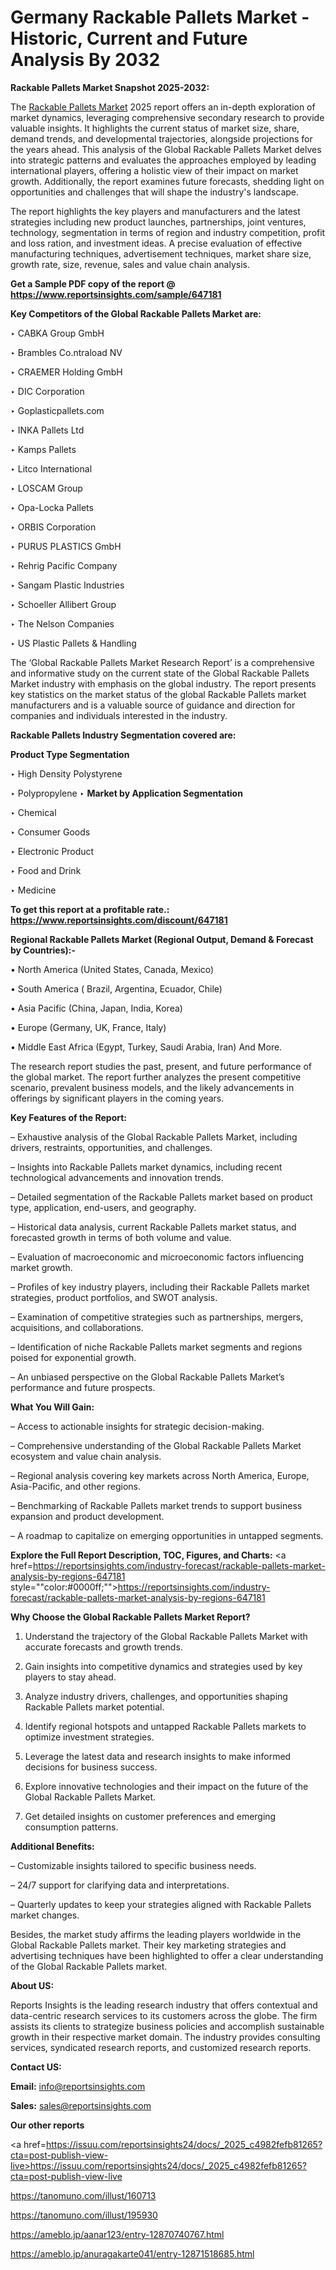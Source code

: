 # Germany Rackable Pallets Market - Historic, Current and Future Analysis By 2032

<strong>Rackable Pallets Market Snapshot 2025-2032:</strong>

The <a href=https://www.reportsinsights.com/sample/647181>Rackable Pallets Market</a> 2025 report offers an in-depth exploration of market dynamics, leveraging comprehensive secondary research to provide valuable insights. It highlights the current status of market size, share, demand trends, and developmental trajectories, alongside projections for the years ahead. This analysis of the Global Rackable Pallets Market delves into strategic patterns and evaluates the approaches employed by leading international players, offering a holistic view of their impact on market growth. Additionally, the report examines future forecasts, shedding light on opportunities and challenges that will shape the industry's landscape.

The report highlights the key players and manufacturers and the latest strategies including new product launches, partnerships, joint ventures, technology, segmentation in terms of region and industry competition, profit and loss ration, and investment ideas. A precise evaluation of effective manufacturing techniques, advertisement techniques, market share size, growth rate, size, revenue, sales and value chain analysis.

<strong>Get a Sample PDF copy of the report @ <a href=https://www.reportsinsights.com/sample/647181 style=color:#0000ff;>https://www.reportsinsights.com/sample/647181</a></strong>

<strong>Key Competitors of the Global Rackable Pallets Market are:</strong>

‣ CABKA Group GmbH

‣ Brambles
 Co.ntraload NV

‣ CRAEMER Holding GmbH

‣ DIC Corporation

‣ Goplasticpallets.com

‣ INKA Pallets Ltd

‣ Kamps Pallets

‣ Litco International

‣ LOSCAM Group

‣ Opa-Locka Pallets

‣ ORBIS Corporation

‣ PURUS PLASTICS GmbH

‣ Rehrig Pacific Company

‣ Sangam Plastic Industries

‣ Schoeller Allibert Group

‣ The Nelson Companies

‣ US Plastic Pallets & Handling

The ‘Global Rackable Pallets Market Research Report’ is a comprehensive and informative study on the current state of the Global Rackable Pallets Market industry with emphasis on the global industry. The report presents key statistics on the market status of the global Rackable Pallets market manufacturers and is a valuable source of guidance and direction for companies and individuals interested in the industry.

<strong>Rackable Pallets Industry Segmentation covered are:</strong>

<strong>Product Type Segmentation</strong>

‣ High Density Polystyrene

‣ Polypropylene
‣ 
<strong>Market by Application Segmentation</strong>

‣ Chemical

‣ Consumer Goods

‣ Electronic Product

‣ Food and Drink

‣ Medicine

<strong>To get this report at a profitable rate.: <a href=https://www.reportsinsights.com/discount/647181 style=color:#0000ff;>https://www.reportsinsights.com/discount/647181</a></strong>

<strong>Regional Rackable Pallets Market (Regional Output, Demand &amp; Forecast by Countries):-</strong>

• North America (United States, Canada, Mexico)

• South America ( Brazil, Argentina, Ecuador, Chile)

• Asia Pacific (China, Japan, India, Korea)

• Europe (Germany, UK, France, Italy)

• Middle East Africa (Egypt, Turkey, Saudi Arabia, Iran) And More.

The research report studies the past, present, and future performance of the global market. The report further analyzes the present competitive scenario, prevalent business models, and the likely advancements in offerings by significant players in the coming years.

<strong>Key Features of the Report:</strong>

– Exhaustive analysis of the Global Rackable Pallets Market, including drivers, restraints, opportunities, and challenges.

– Insights into Rackable Pallets market dynamics, including recent technological advancements and innovation trends.

– Detailed segmentation of the Rackable Pallets market based on product type, application, end-users, and geography.

– Historical data analysis, current Rackable Pallets market status, and forecasted growth in terms of both volume and value.

– Evaluation of macroeconomic and microeconomic factors influencing market growth.

– Profiles of key industry players, including their Rackable Pallets market strategies, product portfolios, and SWOT analysis.

– Examination of competitive strategies such as partnerships, mergers, acquisitions, and collaborations.

– Identification of niche Rackable Pallets market segments and regions poised for exponential growth.

– An unbiased perspective on the Global Rackable Pallets Market’s performance and future prospects.

<strong>What You Will Gain:</strong>

– Access to actionable insights for strategic decision-making.

– Comprehensive understanding of the Global Rackable Pallets Market ecosystem and value chain analysis.

– Regional analysis covering key markets across North America, Europe, Asia-Pacific, and other regions.

– Benchmarking of Rackable Pallets market trends to support business expansion and product development.

– A roadmap to capitalize on emerging opportunities in untapped segments.

<strong>Explore the Full Report Description, TOC, Figures, and Charts:</strong>
<a href=https://reportsinsights.com/industry-forecast/rackable-pallets-market-analysis-by-regions-647181 style=""color:#0000ff;"">https://reportsinsights.com/industry-forecast/rackable-pallets-market-analysis-by-regions-647181</a>

<strong>Why Choose the Global Rackable Pallets Market Report?</strong>

1. Understand the trajectory of the Global Rackable Pallets Market with accurate forecasts and growth trends.

2. Gain insights into competitive dynamics and strategies used by key players to stay ahead.

3. Analyze industry drivers, challenges, and opportunities shaping Rackable Pallets market potential.

4. Identify regional hotspots and untapped Rackable Pallets markets to optimize investment strategies.

5. Leverage the latest data and research insights to make informed decisions for business success.

6. Explore innovative technologies and their impact on the future of the Global Rackable Pallets Market.

7. Get detailed insights on customer preferences and emerging consumption patterns.

<strong>Additional Benefits:</strong>

– Customizable insights tailored to specific business needs.

– 24/7 support for clarifying data and interpretations.

– Quarterly updates to keep your strategies aligned with Rackable Pallets market changes.

Besides, the market study affirms the leading players worldwide in the Global Rackable Pallets market. Their key marketing strategies and advertising techniques have been highlighted to offer a clear understanding of the Global Rackable Pallets market.

<strong><strong>About US</strong>:</strong>

Reports Insights is the leading research industry that offers contextual and data-centric research services to its customers across the globe. The firm assists its clients to strategize business policies and accomplish sustainable growth in their respective market domain. The industry provides consulting services, syndicated research reports, and customized research reports.

<strong>Contact US:</strong>

<p class=><b>Email:</b> <a href=mailto:info@reportsinsights.com>info@reportsinsights.com</a></p>
<p class=><b>Sales:</b> <a href=mailto:sales@reportsinsights.com>sales@reportsinsights.com</a></p>

<strong>Our other reports</strong>

<a href=https://issuu.com/reportsinsights24/docs/_2025_c4982fefb81265?cta=post-publish-view-live>https://issuu.com/reportsinsights24/docs/_2025_c4982fefb81265?cta=post-publish-view-live</a>

<a href=https://tanomuno.com/illust/160713>https://tanomuno.com/illust/160713</a>

<a href=https://tanomuno.com/illust/195930>https://tanomuno.com/illust/195930</a>

<a href=https://ameblo.jp/aanar123/entry-12870740767.html>https://ameblo.jp/aanar123/entry-12870740767.html</a>

<a href=https://ameblo.jp/anuragakarte041/entry-12871518685.html>https://ameblo.jp/anuragakarte041/entry-12871518685.html</a>
